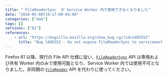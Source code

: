 ```yaml
---
title: "`FileReaderSync` が Service Worker 内で使用できなくなりました"
date: "2018-05-08T19:17:00-04:00"
categories: ["dom"]
tags: []
versions: ["61"]
references:
    - url: "https://bugzilla.mozilla.org/show_bug.cgi?id=1405552"
      title: "Bug 1405552 - Do not expose FileReaderSync to serviceworkers, to match the spec."
---
```

Firefox 61 以降、現行の File API 仕様に従い、[`FileReaderSync`](https://developer.mozilla.org/docs/Web/API/FileReaderSync) API は専用および共有 Worker 内のみで使用可能となり、Service Worker 内では使用不可となりました。非同期の [`FileReader`](https://developer.mozilla.org/docs/Web/API/FileReader) API を代わりに使ってください。
